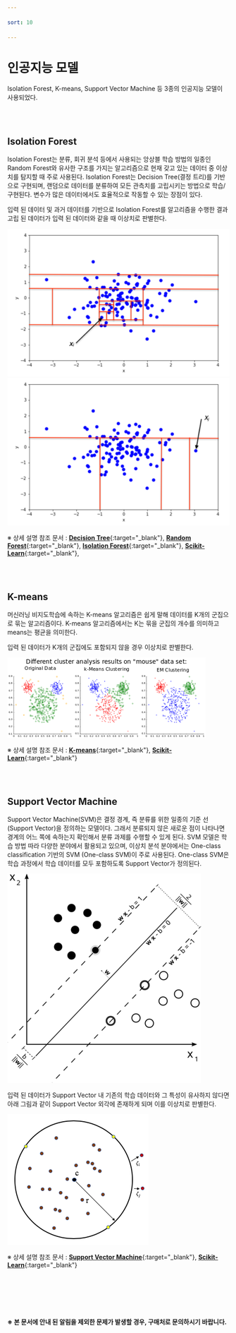 ```yaml
---

sort: 10

---
```





# 인공지능 모델

Isolation Forest, K-means, Support Vector Machine 등 3종의 인공지능 모델이 사용되었다.

<br/><br/>

## Isolation Forest

Isolation Forest는 분류, 회귀 분석 등에서 사용되는 앙상블 학습 방법의 일종인 Random Forest와 유사한 구조를 가지는 알고리즘으로
현재 갖고 있는 데이터 중 이상치를 탐지할 때 주로 사용된다.
Isolation Forest는 Decision Tree(결정 트리)를 기반으로 구현되며, 랜덤으로 데이터를 분류하여 모든 관측치를 고립시키는 방법으로 학습/구현된다.
변수가 많은 데이터에서도 효율적으로 작동할 수 있는 장점이 있다.

입력 된 데이터 및 과거 데이터를 기반으로 Isolation Forest를 알고리즘을 수행한 결과 고립 된 데이터가 입력 된 데이터와 같을 때 이상치로 판별한다.

  ![isolation1](images/10.1.isolation_forest.png)
  ![isolation2](images/10.2.isolation_forest.png)

※ 상세 설명 참조 문서 : [**Decision Tree**](https://ko.wikipedia.org/wiki/%EA%B2%B0%EC%A0%95_%ED%8A%B8%EB%A6%AC){:target="\_blank"}, 
[**Random Forest**](https://ko.wikipedia.org/wiki/%EB%9E%9C%EB%8D%A4_%ED%8F%AC%EB%A0%88%EC%8A%A4%ED%8A%B8){:target="\_blank"}, 
[**Isolation Forest**](https://en.wikipedia.org/wiki/Isolation_forest){:target="\_blank"},
[**Scikit-Learn**](https://scikit-learn.org/stable/modules/generated/sklearn.ensemble.IsolationForest.html#sklearn.ensemble.IsolationForest){:target="\_blank"}, 

<br/><br/>

## K-means

머신러닝 비지도학습에 속하는 K-means 알고리즘은 쉽게 말해 데이터를 K개의 군집으로 묶는 알고리즘이다.
K-means 알고리즘에서는 K는 묶을 군집의 개수를 의미하고 means는 평균을 의미한다.

입력 된 데이터가 K개의 군집에도 포함되지 않을 경우 이상치로 판별한다.

  ![kmeans](images/10.3.k-means.png)

※ 상세 설명 참조 문서 : [**K-means**](https://ko.wikipedia.org/wiki/K-%ED%8F%89%EA%B7%A0_%EC%95%8C%EA%B3%A0%EB%A6%AC%EC%A6%98){:target="\_blank"}, 
[**Scikit-Learn**](https://scikit-learn.org/stable/modules/generated/sklearn.cluster.KMeans.html?highlight=kmean#sklearn-cluster-kmeans){:target="\_blank"}

<br/><br/>

## Support Vector Machine

Support Vector Machine(SVM)은 결정 경계, 즉 분류를 위한 일종의 기준 선(Support Vector)을 정의하는 모델이다. 그래서 분류되지 않은 새로운 점이 나타나면 경계의 어느 쪽에 속하는지 확인해서 분류 과제를 수행할 수 있게 된다. SVM 모델은 학습 방법 따라 다양한 분야에서 활용되고 있으며, 이상치 분석 분야에서는 One-class classification 기반의 SVM (One-class SVM)이 주로 사용된다. One-class SVM은 학습 과정에서 학습 데이터를 모두 포함하도록 Support Vector가 정의된다.

  ![SVM](images/10.4.support_vector_machine.png)

입력 된 데이터가 Support Vector 내 기존의 학습 데이터와 그 특성이 유사하지 않다면 아래 그림과 같이 Support Vector 외각에 존재하게 되며 이를 이상치로 판별한다.
 
  ![oneclassdecision](images/One-class_data_description.png)

※ 상세 설명 참조 문서 : [**Support Vector Machine**](https://ko.wikipedia.org/wiki/%EC%84%9C%ED%8F%AC%ED%8A%B8_%EB%B2%A1%ED%84%B0_%EB%A8%B8%EC%8B%A0){:target="\_blank"}, 
[**Scikit-Learn**](https://scikit-learn.org/stable/modules/generated/sklearn.svm.OneClassSVM.html#sklearn-svm-oneclasssvm){:target="\_blank"}


<br/><br/>

<br/><br/>

**※ 본 문서에 안내 된 알림을 제외한 문제가 발생할 경우, 구매처로 문의하시기 바랍니다.**

